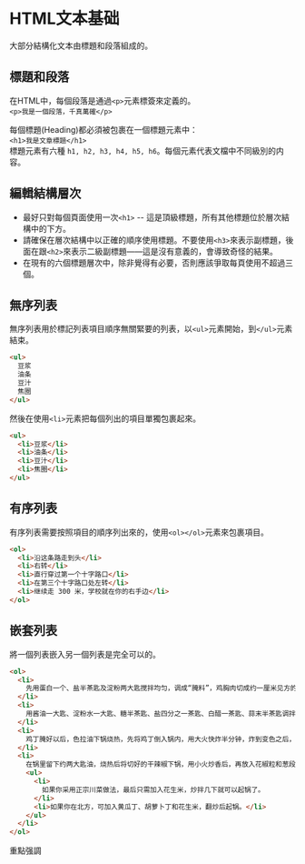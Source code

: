 # HTML文本基础
  大部分結構化文本由標題和段落組成的。

標題和段落     
-----------------------------------------------------------
在HTML中，每個段落是通過`<p>`元素標簽來定義的。    
`<p>我是一個段落，千真萬確</p>`    

每個標題(Heading)都必須被包裹在一個標題元素中：     
`<h1>我是文章標題</h1>`     
標題元素有六種 `h1, h2, h3, h4, h5, h6`。每個元素代表文檔中不同級別的内容。        

編輯結構層次    
---------------------------------------------------------------
- 最好只對每個頁面使用一次`<h1>` -- 這是頂級標題，所有其他標題位於層次結構中的下方。
- 請確保在層次結構中以正確的順序使用標題。不要使用`<h3>`來表示副標題，後面在跟`<h2>`來表示二級副標題——這是沒有意義的，會導致奇怪的結果。
- 在現有的六個標題層次中，除非覺得有必要，否則應該爭取每頁使用不超過三個。

無序列表      
----------------------------------------------------------------
無序列表用於標記列表項目順序無關緊要的列表，以`<ul>`元素開始，到`</ul>`元素結束。    

```html
<ul>
  豆浆
  油条
  豆汁
  焦圈
</ul>

```
然後在使用`<li>`元素把每個列出的項目單獨包裹起來。    

```html
<ul>
  <li>豆浆</li>
  <li>油条</li>
  <li>豆汁</li>
  <li>焦圈</li>
</ul>

```

有序列表      
---------------------------------------------------------------
有序列表需要按照項目的順序列出來的，使用`<ol></ol>`元素來包裹項目。     
```html
<ol>
  <li>沿这条路走到头</li>
  <li>右转</li>
  <li>直行穿过第一个十字路口</li>
  <li>在第三个十字路口处左转</li>
  <li>继续走 300 米，学校就在你的右手边</li>
</ol>

```

嵌套列表    
---------------------------------------------------------------
將一個列表嵌入另一個列表是完全可以的。
```html
<ol>
  <li>
    先用蛋白一个、盐半茶匙及淀粉两大匙搅拌均匀，调成“腌料”，鸡胸肉切成约一厘米见方的碎丁并用“腌料”搅拌均匀，腌渍半小时。
  </li>
  <li>
    用酱油一大匙、淀粉水一大匙、糖半茶匙、盐四分之一茶匙、白醋一茶匙、蒜末半茶匙调拌均匀，调成“综合调味料”。
  </li>
  <li>
    鸡丁腌好以后，色拉油下锅烧热，先将鸡丁倒入锅内，用大火快炸半分钟，炸到变色之后，捞出来沥干油汁备用。
  </li>
  <li>
    在锅里留下约两大匙油，烧热后将切好的干辣椒下锅，用小火炒香后，再放入花椒粒和葱段一起爆香。随后鸡丁重新下锅，用大火快炒片刻后，再倒入“综合调味料”继续快炒。
    <ul>
      <li>
        如果你采用正宗川菜做法，最后只需加入花生米，炒拌几下就可以起锅了。
      </li>
      <li>如果你在北方，可加入黄瓜丁、胡萝卜丁和花生米，翻炒后起锅。</li>
    </ul>
  </li>
</ol>

```

重點强調
